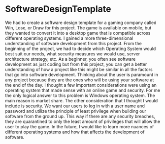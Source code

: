 # SoftwareDesignTemplate
We had to create a software design template for a gaming company called Win, Lose, or Draw for this project. The game is available on mobile, but they wanted to convert it into a desktop game that is compatible across different operating systems. 
I gained a more three-dimensional understanding of software development from this project. From the beginning of the project, we had to decide which Operating System would best suit our needs, what security measures we would use, server architecture strategy, etc. As a beginner, you often see software development as just coding but from this project, you can get a better understanding of how a project like this might be similar in all the factors that go into software development. 
Thinking about the user is paramount in any project because they are the ones who will be using your software at the end of the day. I thought a few important considerations were using an operating system that made sense with an online game and security. For me the only logical answer to this problem is Windows operating system. The main reason is market share. The other consideration that I thought I would include is security. We want our users to log in with a user name and password and utilize the principle of least privilege when building our software from the ground up. This way if there are any security breaches, they are quarantined to only the least amount of privileges that will allow the user to play the game. In the future, I would like to learn more nuances of different operating systems and how that affects the development of software.
